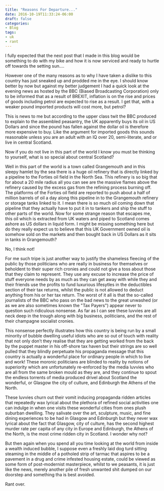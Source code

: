 ```yaml
---
title: "Reasons For Departure..."
date: 2016-10-19T11:33:24-06:00
draft: false
categories:
- Blog
tags:
- uk
- rant
---
```


 I fully expected that the next post that I made in this blog would be something to do with my bike and how it is now serviced and ready to hurtle off towards the setting sun....

 However one of the many reasons as to why I have taken a dislike to this country has just sneaked up and prodded me in the eye. I should know better by now but against my better judgement I had a quick look at the evening news as hosted by the BBC (Biased Broadcasting Corporation) only to be informed that as a result of BREXIT, inflation is on the rise and prices of goods including petrol are expected to rise as a result. I get that, with a weaker pound imported products will cost more, but petrol?

This is news to me but according to the upper class twit the BBC produced to explain to the assembled peasantry, the UK apparently buys its oil in US Dollars and since the pound has fallen against the dollar oil is therefore more expensive to buy. Like the argument for imported goods this sounds reasonable unless you are an adult with an IQ over 20, semi-literate, and or live in central Scotland.

<!--more-->

Now if you do not live in this part of the world I know you must be thinking to yourself, what is so special about central Scotland?

Well in this part of the world is a town called Grangemouth and in this sleepy hamlet by the sea there is a huge oil refinery that is directly linked by a pipeline to the Forties oil field in the North Sea. This refinery is so big that for about a 20 mile radius all you can see are the massive flames above the refinery caused by the excess gas from the refining process burning off. The platforms of the Forties oil field are reported to push about a half of million barrels of oil a day along this pipeline in to the Grangemouth refinery or storage tanks linked to it. I mean there is so much oil coming down that pipeline that they actually have to put it in to tankers and ship the stuff to other parts of the world. Now for some strange reason that escapes me, this oil which is extracted from UK waters and piped to Scotland comes ashore as US dollars in liquid form. I might be missing something here but do they really expect us to believe that this UK Government owned oil is somehow sold on the markets and then bought back in US Dollars as it sits in tanks in Grangemouth?

No, I think not!

For me such tripe is just another way to justify the shameless fleecing of the public by those politicians who are really in business for themselves or beholdent to their super rich cronies and could not give a toss about those that they claim to represent. They use any excuse to increase the price of stuff everyone needs by as much as they can get away with while they and their friends use the profits to fund luxurious lifesytles in the deductibles section of their tax returns, whilst the public is not allowed to deduct anything from his or her tax return. The worst of it all is that the so-called journalists of the BBC who pass on the bad news to the great unwashed (or as we are also sometimes known the "Tax Payers") appear never to question such ridiculous nonsense. As far as I can see these luvvies are all neck deep in the trough along with big business, politicians, and the rest of their champagne socialist cronies.

This nonsense perfectly illustrates how this country is being run by a small minority of bubble dwelling useful idiots who are so out of touch with reality that not only don’t they realise that they are getting worked from the back by the puppet master in his off-shore tax haven but their strings are so well pulled that they blindly perpetuate his propaganda message that this country is actually a wonderful place for ordinary people in which to live and work! These moronic politicians are blinded to reality by notions of superiority which are unfortunately re-enforced by the media luvvies who are all from the same broken mould as they are, and they continue to spout the endless torrents of media produced drivel about Scotland the wonderful, or Glasgow the city of culture, and Edinburgh the Athens of the North.

These luvvies churn out their vomit inducing propaganda ridden articles that repeatedly wax lyrical about the plethora of refined social activities one can indulge in when one visits these wonderful cities from ones plush suburban dwelling. They salivate over the art, sculpture, music, and fine dining experiences to be had in Glasgow and Edinburgh but they never wax lyrical about the fact that Glasgow, city of culture, has the second highest murder rate per capita of any city in Europe and Edinburgh, the Athens of the North, is the most crime ridden city in Scotland. I wonder why not?

But then again when you spend all you time looking at the world from inside a wealth induced bubble, I suppose even a freshly laid dog turd sitting steaming in the middle of a potholed strip of tarmac that aspires to be a pavement in a drug and crime infested housing estate, could be viewed as some form of post-modernist masterpiece, whilst to we peasants, it is just like the news, merely another pile of fresh unwanted shit dumped on our doorstep and something tha is best avoided. 

Rant over.
